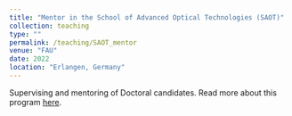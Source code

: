 ```yaml
---
title: "Mentor in the School of Advanced Optical Technologies (SAOT)"
collection: teaching
type: ""
permalink: /teaching/SAOT_mentor
venue: "FAU"
date: 2022
location: "Erlangen, Germany"
---
```

Supervising and mentoring of Doctoral candidates. Read more about this program [here](https://www.saot.fau.de/program/people/mentors/#collapse_3).
